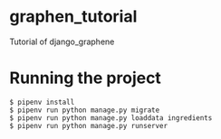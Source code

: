 # graphen_tutorial
Tutorial of django_graphene
# Running the project
```
$ pipenv install
$ pipenv run python manage.py migrate
$ pipenv run python manage.py loaddata ingredients
$ pipenv run python manage.py runserver
```
